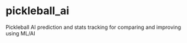 # pickleball_ai
Pickleball AI prediction and stats tracking for comparing and improving using ML/AI 
